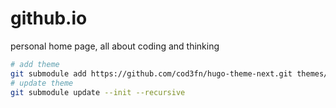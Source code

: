 # github.io
personal home page, all about coding and thinking

```bash
# add theme 
git submodule add https://github.com/cod3fn/hugo-theme-next.git themes/next
# update theme
git submodule update --init --recursive
```